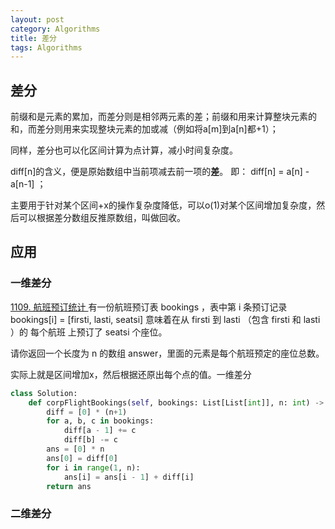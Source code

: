 ```yaml
---
layout: post
category: Algorithms
title: 差分
tags: Algorithms
---
```


## 差分

前缀和是元素的累加，而差分则是相邻两元素的差；前缀和用来计算整块元素的和，而差分则用来实现整块元素的加或减（例如将a[m]到a[n]都+1）；

同样，差分也可以化区间计算为点计算，减小时间复杂度。

diff[n]的含义，便是原始数组中当前项减去前一项的**差**。
即： diff[n] = a[n] - a[n-1] ；

主要用于针对某个区间+x的操作复杂度降低，可以o(1)对某个区间增加复杂度，然后可以根据差分数组反推原数组，叫做回收。





## 应用

### 一维差分

[1109. 航班预订统计 ](https://leetcode-cn.com/problems/corporate-flight-bookings/) 有一份航班预订表 bookings ，表中第 i 条预订记录 bookings[i] = [firsti, lasti, seatsi] 意味着在从 firsti 到 lasti （包含 firsti 和 lasti ）的 每个航班 上预订了 seatsi 个座位。

请你返回一个长度为 n 的数组 answer，里面的元素是每个航班预定的座位总数。



实际上就是区间增加x，然后根据还原出每个点的值。一维差分

```python
class Solution:
    def corpFlightBookings(self, bookings: List[List[int]], n: int) -> List[int]:
        diff = [0] * (n+1)
        for a, b, c in bookings:
            diff[a - 1] += c
            diff[b] -= c
        ans = [0] * n
        ans[0] = diff[0]
        for i in range(1, n):
            ans[i] = ans[i - 1] + diff[i]
        return ans
```

### 二维差分